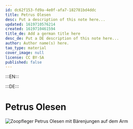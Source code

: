 ```yaml
---
id: dc62f153-fd9a-4e0f-afa7-182781bd4ddc
title: Petrus Olesen
desc: Put a description of this note here...
updated: 1619710576214
created: 1619710461594
title_de: Add a german title here
desc_de: Put a DE description of this note here...
author: Author name(s) here.
tao_type: material
cover_image: null
license: CC BY-SA
published: false
---
```


:::EN:::



:::DE:::

# Petrus Olesen

![Zoopfleger Petrus Olesen mit Bärenjungen auf dem Arm](/images/cmw/Olesen-bears.jpg)

